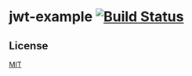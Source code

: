 # jwt-example [![Build Status](https://travis-ci.org/arpinum/jwt-example.svg?branch=master)](https://travis-ci.org/arpinum/jwt-example)

## License

[MIT](LICENSE)
